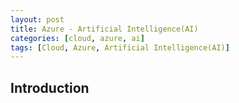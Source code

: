 ```yaml
---
layout: post
title: Azure - Artificial Intelligence(AI)
categories: [cloud, azure, ai]
tags: [Cloud, Azure, Artificial Intelligence(AI)]
---
```


## Introduction
